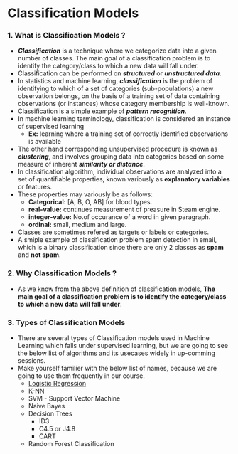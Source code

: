 # Classification Models

### 1. What is Classification Models ?
- ***Classification*** is a technique where we categorize data into a given number of classes. The main goal of a classification problem is to identify the category/class to which a new data will fall under.
- Classification can be performed on ***structured*** or ***unstructured data***. 
- In statistics and machine learning, ***classification*** is the problem of identifying to which of a set of categories (sub-populations) a new observation belongs, on the basis of a training set of data containing observations (or instances) whose category membership is well-known.
- Classification is a simple example of ***pattern recognition***.
- In machine learning terminology, classification is considered an instance of supervised learning
  - **Ex:** learning where a training set of correctly identified observations is available
- The other hand corresponding unsupervised procedure is known as ***clustering***, and involves grouping data into categories based on some measure of inherent ***similarity or distance***.
- In classification algorithm, individual observations are analyzed into a set of quantifiable properties, known variously as **explanatory variables** or features.
- These properties may variously be as follows:
  - **Categorical:** [A, B, O, AB] for blood types. 
  - **real-value:** continues measurement of preasure in Steam engine. 
  - **integer-value:** No.of occurance of a word in given paragraph. 
  - **ordinal:** small, medium and large. 
- Classes are sometimes refered as targets or labels or categories.
- A smiple example of classification problem spam detection in email, which is a binary classification since there are only 2 classes as **spam** and **not spam**.

### 2. Why Classification Models ?
- As we know from the above definition of classification models, **The main goal of a classification problem is to identify the category/class to which a new data will fall under**.

### 3. Types of Classification Models
- There are several types of Classification models used in Machine Learning which falls under supervised learning, but we are going to see the below list of algorithms and its usecases widely in up-comming sessions. 
- Make yourself familier with the below list of names, because we are going to use them frequently in our course.
  - [Logistic Regression](https://github.com/ManikandanJeyabal/Machine-Learning-101/blob/CM_LGR/4-Classification%20Models/Logistic%20Regression/ReadMe.md#logistic-regression)
  - K-NN
  - SVM - Support Vector Machine
  - Naive Bayes
  - Decision Trees
    - ID3
    - C4.5 or J4.8
    - CART
  - Random Forest Classification

